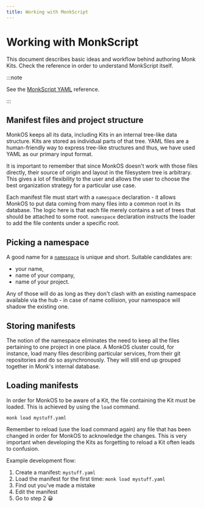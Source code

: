 ```yaml
---
title: Working with MonkScript
---
```


# Working with MonkScript

This document describes basic ideas and workflow behind authoring Monk Kits. Check the reference in order to understand MonkScript itself.

:::note

See the [MonkScript YAML](./yaml) reference.

:::

## Manifest files and project structure

MonkOS keeps all its data, including Kits in an internal tree-like data structure. Kits are stored as individual parts of that tree. YAML files are a human-friendly way to express tree-like structures and thus, we have used YAML as our primary input format.

It is important to remember that since MonkOS doesn't work with those files directly, their source of origin and layout in the filesystem tree is arbitrary. This gives a lot of flexibility to the user and allows the user to choose the best organization strategy for a particular use case.

Each manifest file must start with a `namespace` declaration - it allows MonkOS to put data coming from many files into a common root in its database. The logic here is that each file merely contains a set of trees that should be attached to some root. `namespace` declaration instructs the loader to add the file contents under a specific root.

## Picking a namespace

A good name for a [`namespace`](./yaml/index.md#namespaces) is unique and short. Suitable candidates are:

-   your name,
-   name of your company,
-   name of your project.

Any of those will do as long as they don't clash with an existing namespace available via the hub - in case of name collision, your namespace will shadow the existing one.

## Storing manifests

The notion of the namespace eliminates the need to keep all the files pertaining to one project in one place. A MonkOS cluster could, for instance, load many files describing particular services, from their git repositories and do so asynchronously. They will still end up grouped together in Monk's internal database.

## Loading manifests

In order for MonkOS to be aware of a Kit, the file containing the Kit must be loaded. This is achieved by using the `load` command.

    monk load mystuff.yaml

Remember to reload (use the load command again) any file that has been changed in order for MonkOS to acknowledge the changes. This is very important when developing the Kits as forgetting to reload a Kit often leads to confusion.

Example development flow:

1. Create a manifest: `mystuff.yaml`
2. Load the manifest for the first time: `monk load mystuff.yaml`
3. Find out you've made a mistake
4. Edit the manifest
5. Go to step 2 😀
